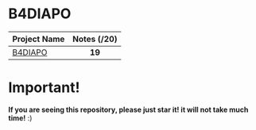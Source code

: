 # B4DIAPO

| Project Name                                                                                                         |Notes (/20)|
| -------------------------------------------------------------------------------------------------------------------- |:------:|
| [B4DIAPO](https://github.com/Paul-Marie/B4BILAN/)   | **19**  |

# Important!
**If you are seeing this repository, please just star it! it will not take much time!** :)
